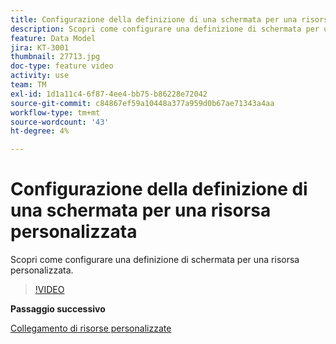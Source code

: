 ```yaml
---
title: Configurazione della definizione di una schermata per una risorsa personalizzata
description: Scopri come configurare una definizione di schermata per una risorsa personalizzata.
feature: Data Model
jira: KT-3001
thumbnail: 27713.jpg
doc-type: feature video
activity: use
team: TM
exl-id: 1d1a11c4-6f87-4ee4-bb75-b86228e72042
source-git-commit: c84867ef59a10448a377a959d0b67ae71343a4aa
workflow-type: tm+mt
source-wordcount: '43'
ht-degree: 4%

---
```


# Configurazione della definizione di una schermata per una risorsa personalizzata

Scopri come configurare una definizione di schermata per una risorsa personalizzata.

>[!VIDEO](https://video.tv.adobe.com/v/27713?quality=9)

**Passaggio successivo**

[Collegamento di risorse personalizzate](./linking-custom-resources.md)
